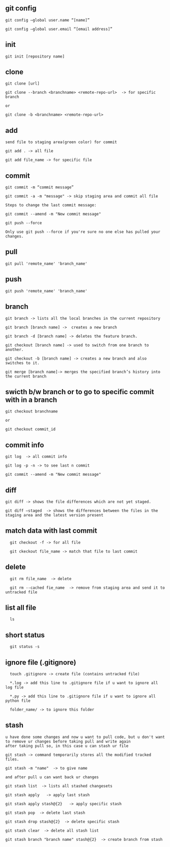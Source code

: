 ## git config
    git config –global user.name “[name]”
  
    git config –global user.email “[email address]”
  
## init
    git init [repository name]
  
## clone
    git clone [url]
    
    git clone --branch <branchname> <remote-repo-url>  -> for specific branch
    
    or 
    
    git clone -b <branchname> <remote-repo-url> 
  
## add
    
    send file to staging area(green color) for commit
    
    git add . -> all file
    
    git add file_name -> for specific file
  
 ## commit
    git commit -m “commit message”
    
    git commit -a -m "message" -> skip staging area and commit all file

    Steps to change the last commit message:
    
    git commit --amend -m "New commit message"

    git push --force

    Only use git push --force if you're sure no one else has pulled your changes.

  
 ## pull
    git pull 'remote_name' 'branch_name'
  
 ## push 
    git push 'remote_name' 'branch_name'
  
## branch
    git branch -> lists all the local branches in the current repository
  
    git branch [branch name] ->  creates a new branch
  
    git branch -d [branch name] -> deletes the feature branch.
  
    git checkout [branch name] -> used to switch from one branch to another.
  
    git checkout -b [branch name] -> creates a new branch and also switches to it.
  
    git merge [branch name]-> merges the specified branch’s history into the current branch
    
## swicth b/w branch or to go to specific commit with in a branch

    git checkout branchname
    
    or 
    
    git checkout commit_id
  
  
## commit info
    git log  -> all commit info
    
    git log -p -n -> to see last n commit
    
    git commit --amend -m "New commit message"
    
    
  ## diff
    git diff -> shows the file differences which are not yet staged.
    
    git diff –staged  -> shows the differences between the files in the staging area and the latest version present
    
    
  ## match data with last commit
      git checkout -f -> for all file
      
      git ckeckout file_name -> match that file to last commit
      
      
      
  ## delete 
      git rm file_name  -> delete
      
      git rm --cached fie_name  -> remove from staging area and send it to untracked file
      
      
  ## list all file 
      ls
     
      
  ## short status
      git status -s
      
  ## ignore file (.gitignore)
      touch .gitignore -> create file (contains untracked file)
      
      *.log -> add this line to .gitignore file if u want to ignore all log file
      
      *.py -> add this line to .gitignore file if u want to ignore all python file
      
      folder_name/ -> to ignore this folder
      
      
      
  ## stash
  
    u have done some changes and now u want to pull code, but u don't want to remove ur changes before taking pull and write again 
    after taking pull so, in this case u can stash ur file
    
    git stash -> command temporarily stores all the modified tracked files.

    git stash -m "name"  -> to give name
    
    and after pull u can want back ur changes
    
    git stash list  -> lists all stashed changesets
    
    git stash apply   -> apply last stash 
    
    git stash apply stash@{2}   -> apply specific stash
    
    git stash pop  -> delete last stash
    
    git stash drop stash@{2}  -> delete specific stash
    
    git stash clear  -> delete all stash list
    
    git stash branch "branch name" stash@{2}  -> create branch from stash 
    
    
    
  
    
    
      
  
  
  
  
  
  
